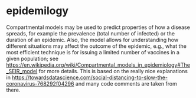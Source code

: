# epidemilogy
Compartmental models may be used to predict properties of how a disease spreads, for example the prevalence (total number of infected) or the duration of an epidemic. Also, the model allows for understanding how different situations may affect the outcome of the epidemic, e.g., what the most efficient technique is for issuing a limited number of vaccines in a given population; 
see https://en.wikipedia.org/wiki/Compartmental_models_in_epidemiology#The_SEIR_model for more details.
This is based on the really nice explanations in https://towardsdatascience.com/social-distancing-to-slow-the-coronavirus-768292f04296 and many code comments are taken from there.
